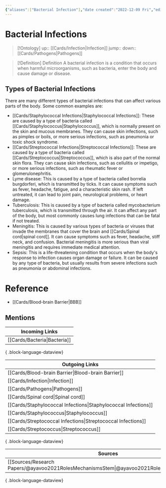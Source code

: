 ```yaml
---
{"aliases":["Bacterial Infection"],"date created":"2022-12-09 Fri","edited":"2023-04-06 Thu","dg-publish":true,"permalink":"/cards/bacterial-infections/","dgPassFrontmatter":true}
---
```


# Bacterial Infections

> [!Ontology]
> up:: [[Cards/Infection\|Infection]]
> jump::
> down:: [[Cards/Pathogens\|Pathogens]]

> [!Definition] Definition
> A bacterial infection is a condition that occurs when harmful microorganisms, such as bacteria, enter the body and cause damage or disease.

## Types of Bacterial Infections

There are many different types of bacterial infections that can affect various parts of the body. Some common examples are:

- [[Cards/Staphylococcal Infections\|Staphylococcal Infections]]: These are caused by a type of bacteria called [[Cards/Staphylococcus\|Staphylococcus]], which is normally present on the skin and mucous membranes. They can cause skin infections, such as pimples or boils, or more serious infections, such as pneumonia or toxic shock syndrome.
- [[Cards/Streptococcal Infections\|Streptococcal Infections]]: These are caused by a type of bacteria called [[Cards/Streptococcus\|Streptococcus]], which is also part of the normal skin flora. They can cause skin infections, such as cellulitis or impetigo, or more serious infections, such as rheumatic fever or glomerulonephritis.
- Lyme disease: This is caused by a type of bacteria called borrelia burgdorferi, which is transmitted by ticks. It can cause symptoms such as fever, headache, fatigue, and a characteristic skin rash. If left untreated, it can lead to joint pain, neurological problems, or heart damage.
- Tuberculosis: This is caused by a type of bacteria called mycobacterium tuberculosis, which is transmitted through the air. It can affect any part of the body, but most commonly causes lung infections that can be fatal if not treated.
- Meningitis: This is caused by various types of bacteria or viruses that invade the membranes that cover the brain and [[Cards/Spinal cord\|spinal cord]]. It can cause symptoms such as fever, headache, stiff neck, and confusion. Bacterial meningitis is more serious than viral meningitis and requires immediate medical attention.
- Sepsis: This is a life-threatening condition that occurs when the body's response to infection causes organ damage or failure. It can be caused by any type of bacteria, but usually results from severe infections such as pneumonia or abdominal infections.

# Reference

- [[Cards/Blood-brain Barrier\|BBB]]

## Mentions

| Incoming Links                  |
| ------------------------------- |
| [[Cards/Bacteria\|Bacteria]] |

{ .block-language-dataview}

| Outgoing Links                                                    |
| ----------------------------------------------------------------- |
| [[Cards/Blood-brain Barrier\|Blood-brain Barrier]]             |
| [[Cards/Infection\|Infection]]                                 |
| [[Cards/Pathogens\|Pathogens]]                                 |
| [[Cards/Spinal cord\|Spinal cord]]                             |
| [[Cards/Staphylococcal Infections\|Staphylococcal Infections]] |
| [[Cards/Staphylococcus\|Staphylococcus]]                       |
| [[Cards/Streptococcal Infections\|Streptococcal Infections]]   |
| [[Cards/Streptococcus\|Streptococcus]]                         |

{ .block-language-dataview}

| Sources                                                                                       |
| --------------------------------------------------------------------------------------------- |
| [[Sources/Research Papers/@ayavoo2021RolesMechanismsStem\|@ayavoo2021RolesMechanismsStem]] |

{ .block-language-dataview}